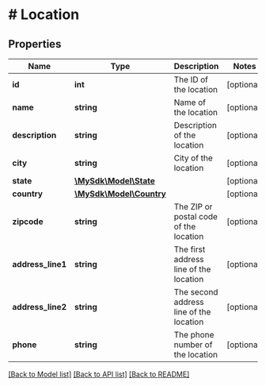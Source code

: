 # # Location

## Properties

Name | Type | Description | Notes
------------ | ------------- | ------------- | -------------
**id** | **int** | The ID of the location | [optional]
**name** | **string** | Name of the location | [optional]
**description** | **string** | Description of the location | [optional]
**city** | **string** | City of the location | [optional]
**state** | [**\MySdk\Model\State**](State.md) |  | [optional]
**country** | [**\MySdk\Model\Country**](Country.md) |  | [optional]
**zipcode** | **string** | The ZIP or postal code of the location | [optional]
**address_line1** | **string** | The first address line of the location | [optional]
**address_line2** | **string** | The second address line of the location | [optional]
**phone** | **string** | The phone number of the location | [optional]

[[Back to Model list]](../../README.md#models) [[Back to API list]](../../README.md#endpoints) [[Back to README]](../../README.md)
